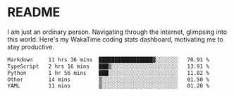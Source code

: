 # README

I am just an ordinary person. Navigating through the internet, glimpsing into this world.
Here's my WakaTime coding stats dashboard, motivating me to stay productive.

<!--START_SECTION:waka-->

```txt
Markdown     11 hrs 36 mins  █████████████████▓░░░░░░░   70.91 %
TypeScript   2 hrs 16 mins   ███▒░░░░░░░░░░░░░░░░░░░░░   13.91 %
Python       1 hr 56 mins    ███░░░░░░░░░░░░░░░░░░░░░░   11.82 %
Other        14 mins         ▒░░░░░░░░░░░░░░░░░░░░░░░░   01.50 %
YAML         11 mins         ▒░░░░░░░░░░░░░░░░░░░░░░░░   01.20 %
```

<!--END_SECTION:waka-->